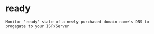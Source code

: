 
ready
=====

	Monitor 'ready' state of a newly purchased domain name's DNS to progagate to your ISP/Server